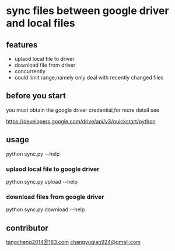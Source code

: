 # sync files  between google driver  and local files

## features
- uplaod local file to driver
- download file from driver
- concurrently
- could limit range,namely only deal with recently changed files


## before you start
you must obtain the google driver credential,for more detail see

https://developers.google.com/drive/api/v3/quickstart/python


## usage

python sync.py --help

### uplaod local file to google driver

python sync.py upload --help

### download files from google driver
python sync.py download --help


## contributor
tangcheng2014@163.com
changyuqian924@gmail.com